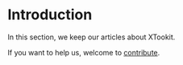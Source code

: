 
# Introduction

In this section, we keep our articles about XTookit.

If you want to help us, welcome to [contribute](contributing.md).
